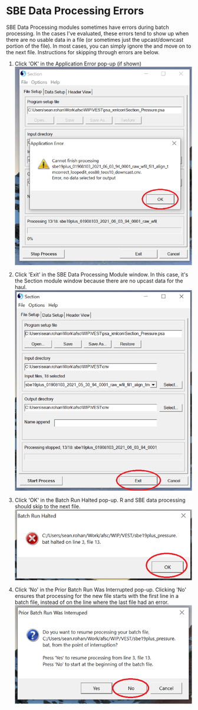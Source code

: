 # SBE Data Processing Errors

SBE Data Processing modules sometimes have errors during batch processing. In the cases I've evaluated, these errors tend to show up when there are no usable data in a file (or sometimes just the upcast/downcast portion of the file). In most cases, you can simply ignore the and move on to the next file. Instructions for skipping through errors are below.

1. Click 'OK' in the Application Error pop-up (if shown)
![SBE Data Processing: Application error pop-up](./assets/cannot_finish_processing_1.png)

2. Click 'Exit' in the SBE Data Processing Module window. In this case, it's the Section module window because there are no upcast data for the haul.
![SBE Data Processing: Module window](./assets/cannot_finish_processing_2.png)

3. Click 'OK' in the Batch Run Halted pop-up. R and SBE data processing should skip to the next file.
![SBE Data Processing: Batch Run Halted pop-up](./assets/cannot_finish_processing_3.png)

4. Click 'No' in the Prior Batch Run Was Interrupted pop-up. Clicking 'No' ensures that processing for the new file starts with the first line in a batch file, instead of on the line where the last file had an error.
![SBE Data Processing: Prior Batch Run Was Interrupted](./assets/cannot_finish_processing_4.png)
